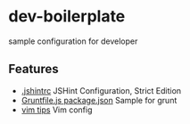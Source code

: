 # dev-boilerplate

sample configuration for developer

## Features

- [.jshintrc](//github.com/tantion/dev-boilerplate/tree/master/jshint) JSHint Configuration, Strict Edition
- [Gruntfile.js package.json](//github.com/tantion/dev-boilerplate/tree/master/grunt) Sample for grunt
- [vim tips](//github.com/tantion/dev-boilerplate/tree/master/vim) Vim config


